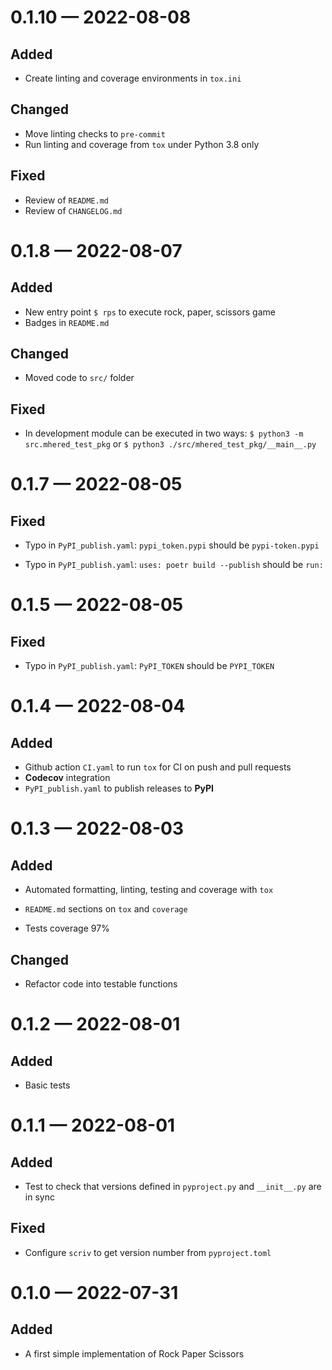 
<a id='changelog-0.1.10'></a>
# 0.1.10 — 2022-08-08

## Added

- Create linting and coverage environments in `tox.ini`

## Changed

- Move linting checks to `pre-commit`
- Run linting and coverage from `tox` under Python 3.8 only

## Fixed

- Review of `README.md`
- Review of `CHANGELOG.md`

<a id='changelog-0.1.8'></a>

# 0.1.8 — 2022-08-07

## Added

- New entry point `$ rps` to execute rock, paper, scissors game
- Badges in `README.md`

## Changed

- Moved code to `src/` folder

## Fixed

- In development module can be executed in two ways: `$ python3 -m src.mhered_test_pkg` or `$ python3 ./src/mhered_test_pkg/__main__.py`



<a id='changelog-0.1.7'></a>

# 0.1.7 — 2022-08-05

## Fixed

- Typo in `PyPI_publish.yaml`: `pypi_token.pypi` should be `pypi-token.pypi`

- Typo in `PyPI_publish.yaml`: `uses: poetr build --publish` should be `run:`

<a id='changelog-0.1.5'></a>

# 0.1.5 — 2022-08-05

## Fixed

- Typo in `PyPI_publish.yaml`: `PyPI_TOKEN` should be  `PYPI_TOKEN`  

<a id='changelog-0.1.4'></a>

# 0.1.4 — 2022-08-04

## Added

- Github action `CI.yaml` to run `tox` for CI on push and pull requests
- **Codecov** integration
- `PyPI_publish.yaml` to publish releases to **PyPI**

<a id='changelog-0.1.3'></a>

# 0.1.3 — 2022-08-03

## Added

- Automated formatting, linting, testing and coverage with `tox`
- `README.md` sections on `tox` and `coverage`

- Tests coverage 97%

## Changed

- Refactor code into testable functions

<a id='changelog-0.1.2'></a>
# 0.1.2 — 2022-08-01

## Added

- Basic tests
<a id='changelog-0.1.1'></a>

# 0.1.1 — 2022-08-01

## Added

- Test to check that versions defined in `pyproject.py` and `__init__.py` are in sync

## Fixed

- Configure `scriv` to get version number from `pyproject.toml`
<a id='changelog-0.1.0'></a>

# 0.1.0 — 2022-07-31

## Added

- A first simple implementation of Rock Paper Scissors
